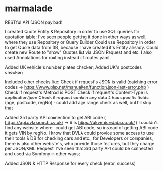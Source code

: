 # marmalade
RESTful API (JSON payload)


I created Quote Entity & Repository in order to use SQL queries for quotation table;
I've seen people getting it done in other ways as well, where they use Repository or Query Builder
Could use Repository in order to get Quote data from DB, because I have created it's Entity already. Could create new Route to "show" Quotes list via JSON Request and etc.  I also used Annotations for routing instead of routes.yaml

Added UK vehicle's number plates checker;
Added UK's postcodes checker;

Included other checks like:
Check if request's JSON is valid (catching error codes -> https://www.php.net/manual/en/function.json-last-error.php )
Check if request's Method is POST
Check if request's Content-Type is application/json
Check if request contain any data & has specific fields (age, postcode, regNo) - could add age range check as well, but I'll skip that

Added 3rd party API connection to get ABI code ( https://api.dvlasearch.co.uk/ -> it is  https://ukvehicledata.co.uk/ )
I couldn't find any website where I could get ABI code, so instead of getting ABI code it gets VIN by regNo.
I know that DVLA could provide some access to use their tools & DB for checking cars and etc., for Developers or companies, there is also other website's, who provide those features, but they charge per JSON/XML Request.
I've seen that 3rd party API could be connected and used via Symfony in other ways;

Added JSON & HTTP Response for every check (error, success)
